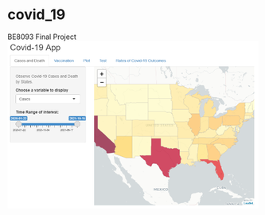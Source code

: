 # covid_19
 BE8093 Final Project
![alt text](https://github.com/jwtxwd/covid_19/blob/main/Capture.PNG)
